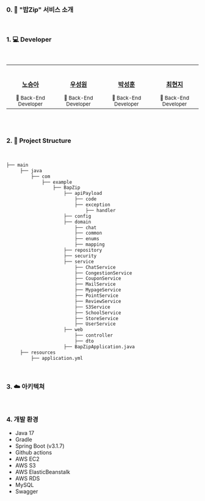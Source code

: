### 0. 🍚 "밥Zip" 서비스 소개
<br>

### 1. 💻 Developer
</br>
<div align="center">
<table>
  <tr>
    <td align="center"><a href="https://github.com/RhoSeungA"><br /><p><b>노승아</b></p></a><small>🐸 Back-End Developer</small></td>
    <td align="center"><a href=""><br /><p><b>우성원</b></p></a><small>🐻 Back-End Developer</small></td>
    <td align="center"><a href=""><br /><p><b>박성훈</b></p></a><small>🐶 Back-End Developer</small></td>
    <td align="center"><a href=""><br /><p><b>최현지</b></p></a><small>🐰 Back-End Developer</small></td>
  </tr> 
</table>
</div>
<br>

</br>

### 2. 🌲 Project Structure
<br>

```bash
├── main
     ├── java
         ├── com
             ├── example
                 ├── BapZip
                     ├── apiPayload
                         ├── code
                         ├── exception
                             ├── handler
                     ├── config
                     ├── domain
                         ├── chat
                         ├── common
                         ├── enums
                         ├── mapping
                     ├── repository
                     ├── security
                     ├── service
                         ├── ChatService
                         ├── CongestionService
                         ├── CouponService
                         ├── MailService
                         ├── MypageService
                         ├── PointService
                         ├── ReviewService
                         ├── S3Service
                         ├── SchoolService
                         ├── StoreService
                         ├── UserService
                     ├── web
                         ├── controller
                         ├── dto
                     ├── BapZipApplication.java
     ├── resources
         ├── application.yml

```

<br/>

### 3. ☁️ 아키텍쳐
<br>

### 4. 개발 환경
* Java 17
* Gradle
* Spring Boot (v3.1.7)
* Github actions
* AWS EC2
* AWS S3
* AWS ElasticBeanstalk
* AWS RDS
* MySQL
* Swagger
<br><br>
